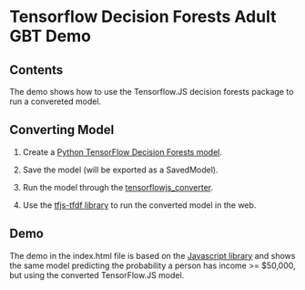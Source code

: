# Tensorflow Decision Forests Adult GBT Demo

## Contents

The demo shows how to use the Tensorflow.JS decision forests package
to run a convereted model.

## Converting Model
1. Create a [Python TensorFlow Decision Forests model](https://www.tensorflow.org/decision_forests).

2. Save the model (will be exported as a SavedModel).

3. Run the model through the [tensorflowjs_converter](https://www.tensorflow.org/js/guide/conversion).

4. Use the [tfjs-tfdf library](https://github.com/tensorflow/tfjs/tree/master/tfjs-tfdf) to run the converted model in the web.

## Demo

The demo in the index.html file is based on the [Javascript library](https://achoum.github.io/yggdrasil_decision_forests_js_example/example.html) and shows the same model predicting the probability a person has income >= $50,000, but using the converted TensorFlow.JS model.
